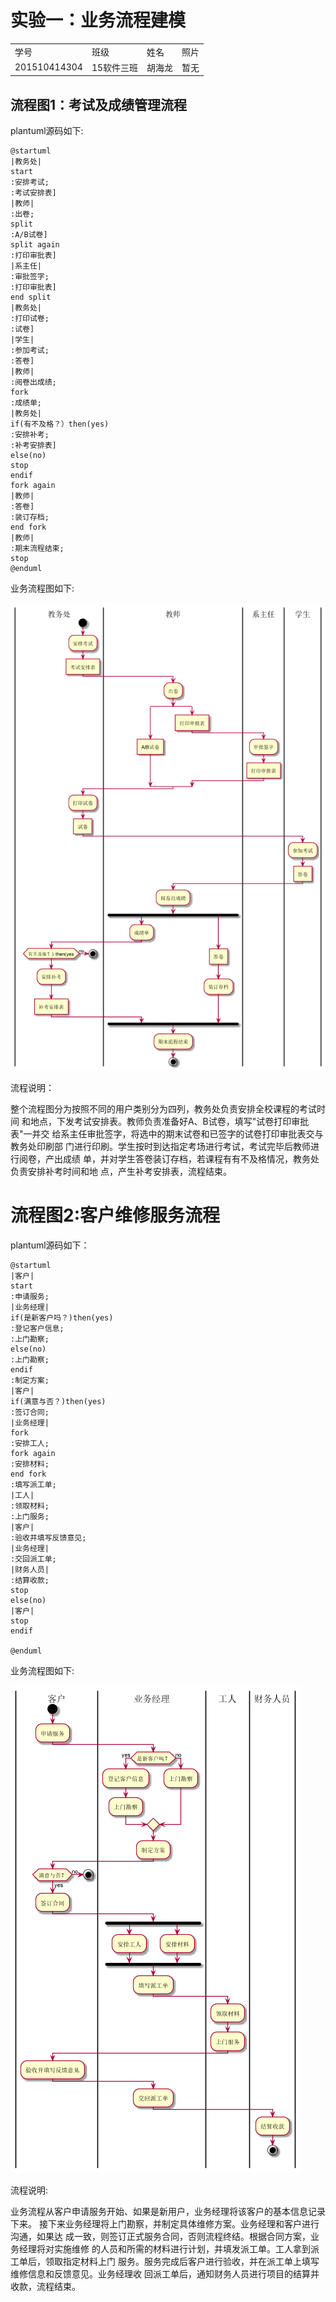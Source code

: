 # 实验一：业务流程建模
<table>
<tr>
<td>学号</td>
<td>班级</td>
<td>姓名</td>
<td>照片</td>
</tr>
<tr>
<td>201510414304</td>
<td>15软件三班</td>
<td>胡海龙</td>
<td>暂无</td>
</tr>
</table>

流程图1：考试及成绩管理流程
--------------
plantuml源码如下:
```
@startuml
|教务处|
start
:安排考试;
:考试安排表]
|教师|
:出卷;
split
:A/B试卷]
split again
:打印审批表]
|系主任|
:审批签字;
:打印审批表]
end split
|教务处|
:打印试卷;
:试卷]
|学生|
:参加考试;
:答卷]
|教师|
:阅卷出成绩;
fork
:成绩单;
|教务处|
if(有不及格？）then(yes)
:安排补考;
:补考安排表]
else(no)
stop
endif
fork again
|教师|
:答卷]
:装订存档;
end fork
|教师|
:期末流程结束;
stop
@enduml
```
业务流程图如下:

![](./two.png '图1')

流程说明：

整个流程图分为按照不同的用户类别分为四列，教务处负责安排全校课程的考试时间
和地点，下发考试安排表。教师负责准备好A、B试卷，填写"试卷打印审批表"一并交
给系主任审批签字，将选中的期末试卷和已签字的试卷打印审批表交与教务处印刷部
门进行印刷。学生按时到达指定考场进行考试，考试完毕后教师进行阅卷，产出成绩
单，并对学生答卷装订存档，若课程有有不及格情况，教务处负责安排补考时间和地
点，产生补考安排表，流程结束。

流程图2:客户维修服务流程
=============
plantuml源码如下：
```
@startuml
|客户|
start
:申请服务;
|业务经理|
if(是新客户吗？)then(yes)
:登记客户信息;
:上门勘察;
else(no)
:上门勘察;
endif
:制定方案;
|客户|
if(满意与否？)then(yes)
:签订合同;
|业务经理|
fork
:安排工人;
fork again
:安排材料;
end fork
:填写派工单;
|工人|
:领取材料;
:上门服务;
|客户|
:验收并填写反馈意见;
|业务经理|
:交回派工单;
|财务人员|
:结算收款;
stop
else(no)
|客户|
stop
endif

@enduml
```
业务流程图如下:

![](./three.png '图2')

流程说明:

业务流程从客户申请服务开始、如果是新用户，业务经理将该客户的基本信息记录下来。
接下来业务经理将上门勘察，并制定具体维修方案。业务经理和客户进行沟通，如果达
成一致，则签订正式服务合同，否则流程终结。根据合同方案，业务经理将对实施维修
的人员和所需的材料进行计划，并填发派工单。工人拿到派工单后，领取指定材料上门
服务。服务完成后客户进行验收，并在派工单上填写维修信息和反馈意见。业务经理收
回派工单后，通知财务人员进行项目的结算并收款，流程结束。

